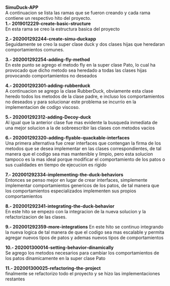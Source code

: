 **SimuDuck-APP**  
A continuacion se lista las ramas que se fueron creando y cada rama contiene un respectivo
hito del proyecto.  
**1.- 2019012229-create-basic-structure**  
En esta rama se creo la estructura basica del proyecto

**2.- 202001292244-create-simu-duckapp**    
Seguidamente se creo la super clase duck y dos clases hijas que heredaran comportamientos comunes.

**3.- 202001292254-adding-fly-method**  
En este punto se agrego el metodo fly en la super clase Pato, lo cual ha provocado que dicho metodo 
sea heredado a todas las clases hijas provocando comportamientos no deseados

**4.- 202001292301-adding-rubberduck**  
A continuacion se agrego la clase RubberDuck, obviamente esta clase heredo todos los metodos de la clase padre,
e incluso los comportamientos no deseados y para solucionar este problema se incurrio en la implementacion de codigo viscoso.

**5.- 202001292312-adding-Decoy-duck**  
Al igual que la anterior clase fue mas evidente la busqueda inmediata de una mejor solucion a la de sobreescribir las clases con
metodos vacios


**6.- 202001292320-adding-flyable-quackable-interfaces**   
Una primera alternativa fue crear interfaces que contengan la firma de los metodos que se desea implementar en las 
clases correspondientes, de tal manera que el codigo sea mas mantenible y limpio, pero esta solucion tampoco es la mas ideal porque 
modificar el comportamiento de los patos o sus cualidades en tiempo de ejecucion es rigido

**7.- 202001292334-implementing-the-duck-behaviors**  
Entonces se penso mejor en lugar de crear interfaces, simplemente implementar comportamientos genericos de los patos, de tal manera
que los comportamientos especializados implementen sus propios comportamientos

**8.- 202001292341-integrating-the-duck-behavior**  
En este hito se empezo con la integracion de la nueva solucion y la refactorizacion de las clases.

**9.- 202001292359-more-integrations**
En este hito se continuo integrando la nueva logica de tal manera de que el codigo sea mas escalable y permita agregar nuevos
tipos de patos y ademas nuevos tipos de comportamientos

**10.- 202001300014-setting-behavior-dinamically**  
Se agrego los metodos necesarios para cambiar los comportamientos de los patos dinamicamente en la super clase Pato

**11.- 202001300025-refactoring-the-project**  
finalmente se refactorizo todo el proyecto y se hizo las implementaciones restantes 
